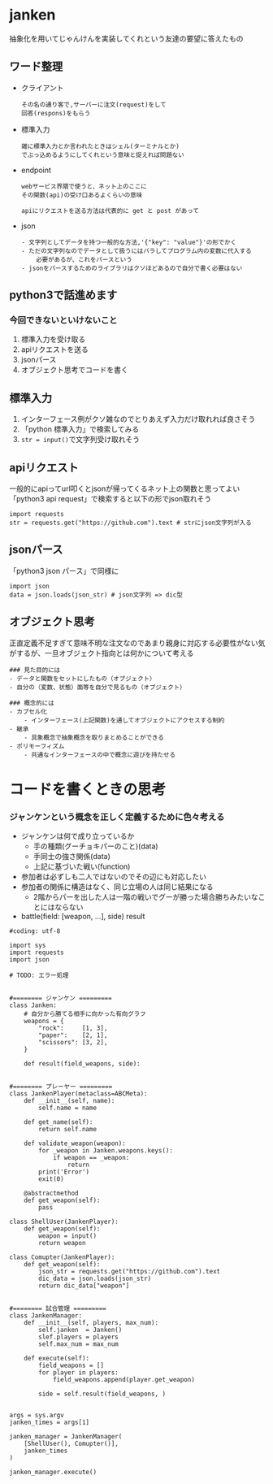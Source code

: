 # janken
抽象化を用いてじゃんけんを実装してくれという友達の要望に答えたもの


## ワード整理

- クライアント
	
	```
	その名の通り客で,サーバーに注文(request)をして
	回答(respons)をもらう
	```

- 標準入力
	
	```
	雑に標準入力とか言われたときはシェル(ターミナルとか)
	でぶっ込めるようにしてくれという意味と捉えれば問題ない
	```

- endpoint
	
	```
	webサービス界隈で使うと、ネット上のここに
	その関数(api)の受け口あるよくらいの意味
	
	apiにリクエストを送る方法は代表的に get と post があって
	
	```

- json

	```
	- 文字列としてデータを持つ一般的な方法,'{"key": "value"}'の形でかく
	- ただの文字列なのでデータとして扱うにはバラしてプログラム内の変数に代入する
		必要があるが、これをパースという
	- jsonをパースするためのライブラリはクソほどあるので自分で書く必要はない
	```
	
## python3で話進めます

### 今回できないといけないこと
1. 標準入力を受け取る
1. apiリクエストを送る
1. jsonパース
1. オブジェクト思考でコードを書く

## 標準入力
1. インターフェース例がクソ雑なのでとりあえず入力だけ取れれば良さそう
1. 「python 標準入力」で検索してみる
1. `str = input()`で文字列受け取れそう

## apiリクエスト
一般的にapiってurl叩くとjsonが帰ってくるネット上の関数と思ってよい  
「python3 api request」で検索すると以下の形でjson取れそう

```
import requests
str = requests.get("https://github.com").text # strにjson文字列が入る
```

## jsonパース
「python3 json パース」で同様に

```
import json  
data = json.loads(json_str) # json文字列 => dic型
```

## オブジェクト思考
正直定義不足すぎて意味不明な注文なのであまり親身に対応する必要性がない気がするが、一旦オブジェクト指向とは何かについて考える

```
### 見た目的には
- データと関数をセットにしたもの（オブジェクト）
- 自分の（変数、状態）面等を自分で見るもの（オブジェクト）

### 概念的には
- カプセル化
	- インターフェース(上記関数)を通してオブジェクトにアクセスする制約
- 継承
	- 具象概念で抽象概念を取りまとめることができる
- ポリモーフィズム
	- 共通なインターフェースの中で概念に遊びを持たせる
```

# コードを書くときの思考

### ジャンケンという概念を正しく定義するために色々考える

- ジャンケンは何で成り立っているか
	- 手の種類(グーチョキパーのこと)(data)
	- 手同士の強さ関係(data)
	- 上記に基づいた戦い(function)
- 参加者は必ずしも二人ではないのでその辺にも対応したい
- 参加者の関係に構造はなく、同じ立場の人は同じ結果になる
	- 2階からパーを出した人は一階の戦いでグーが勝った場合勝ちみたいなことにはならない
- battle(field: [weapon, ...], side) result


```
#coding: utf-8

import sys
import requests
import json

# TODO: エラー処理


#======== ジャンケン =========
class Janken:
    # 自分から勝てる相手に向かった有向グラフ
    weapons = {
        "rock":     [1, 3],
        "paper":    [2, 1],
        "scissors": [3, 2],
    }

    def result(field_weapons, side):


#======== プレーヤー =========
class JankenPlayer(metaclass=ABCMeta):
    def __init__(self, name):
        self.name = name

    def get_name(self):
        return self.name

    def validate_weapon(weapon):
        for _weapon in Janken.weapons.keys():
            if weapon == _weapon:
                return
        print('Error')
        exit(0)

    @abstractmethod
    def get_weapon(self):
        pass

class ShellUser(JankenPlayer):
    def get_weapon(self):
        weapon = input()
        return weapon

class Comupter(JankenPlayer):
    def get_weapon(self):
        json_str = requests.get("https://github.com").text
        dic_data = json.loads(json_str)
        return dic_data["weapon"]


#======== 試合管理 =========
class JankenManager:
    def __init__(self, players, max_num):
        self.janken  = Janken()
        slef.players = players
        self.max_num = max_num

    def execute(self):
        field_weapons = []
        for player in players:
            field_weapons.append(player.get_weapon)

        side = self.result(field_weapons, )


args = sys.argv
janken_times = args[1]

janken_manager = JankenManager(
    [ShellUser(), Comupter()],
    janken_times
)

janken_manager.execute()
```
